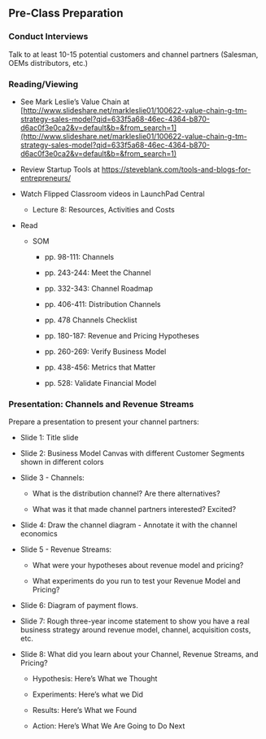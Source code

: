## Pre-Class Preparation

### Conduct Interviews

Talk to at least 10-15 potential customers and channel partners (Salesman, OEMs distributors, etc.)

### Reading/Viewing

* See Mark Leslie’s Value Chain at [http://www.slideshare.net/markleslie01/100622-value-chain-g-tm-strategy-sales-model?qid=633f5a68-46ec-4364-b870-d6ac0f3e0ca2&v=default&b=&from_search=1](http://www.slideshare.net/markleslie01/100622-value-chain-g-tm-strategy-sales-model?qid=633f5a68-46ec-4364-b870-d6ac0f3e0ca2&v=default&b=&from_search=1)

* Review Startup Tools at https://steveblank.com/tools-and-blogs-for-entrepreneurs/ 

* Watch Flipped Classroom videos in LaunchPad Central

    * Lecture 8: Resources, Activities and Costs

* Read

    * SOM 

        * pp. 98-111: Channels 

        * pp. 243-244: Meet the Channel

        * pp. 332-343: Channel Roadmap 

        * pp. 406-411: Distribution Channels

        * pp. 478 Channels Checklist

        * pp. 180-187: Revenue and Pricing Hypotheses

        * pp. 260-269: Verify Business Model

        * pp. 438-456: Metrics that Matter

        * pp. 528: Validate Financial Model
 
### Presentation: Channels and Revenue Streams

Prepare a presentation to present your channel partners:

* Slide 1: Title slide

* Slide 2: Business Model Canvas with different Customer Segments shown in different colors

* Slide 3 - Channels: 

    * What is the distribution channel? Are there alternatives?

    * What was it that made channel partners interested? Excited?

* Slide 4: Draw the channel diagram - Annotate it with the channel economics

* Slide 5 - Revenue Streams:

    * What were your hypotheses about revenue model and pricing?

    * What experiments do you run to test your Revenue Model and Pricing?

* Slide 6: Diagram of payment flows.

* Slide 7: Rough three-year income statement to show you have a real business strategy around revenue model, channel, acquisition costs, etc. 

* Slide 8: What did you learn about your Channel, Revenue Streams, and Pricing?

    * Hypothesis: Here’s What we Thought

    * Experiments: Here’s what we Did

    * Results: Here’s What we Found

    * Action: Here’s What We Are Going to Do Next